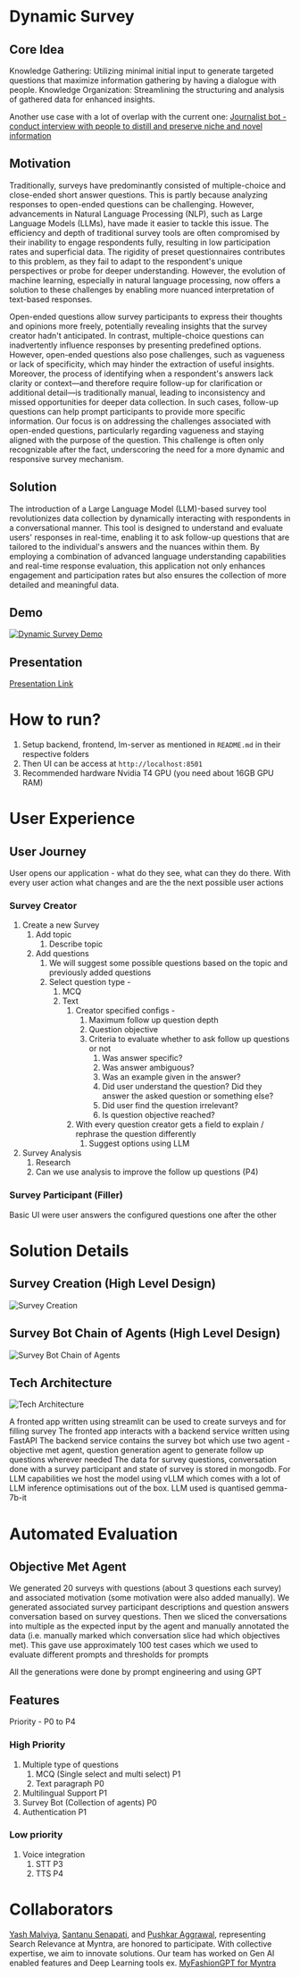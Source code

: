 # Dynamic Survey
## Core Idea
Knowledge Gathering: Utilizing minimal initial input to generate targeted questions that maximize information gathering by having a dialogue with people.
Knowledge Organization: Streamlining the structuring and analysis of gathered data for enhanced insights.

Another use case with a lot of overlap with the current one: [Journalist bot - conduct interview with people to distill and preserve niche and novel information](https://github.com/yash98/journalist-bot/blob/main/journalist-bot-original-idea.md)

## Motivation
Traditionally, surveys have predominantly consisted of multiple-choice and close-ended short answer questions. This is partly because analyzing responses to open-ended questions can be challenging. However, advancements in Natural Language Processing (NLP), such as Large Language Models (LLMs), have made it easier to tackle this issue. The efficiency and depth of traditional survey tools are often compromised by their inability to engage respondents fully, resulting in low participation rates and superficial data. The rigidity of preset questionnaires contributes to this problem, as they fail to adapt to the respondent's unique perspectives or probe for deeper understanding. However, the evolution of machine learning, especially in natural language processing, now offers a solution to these challenges by enabling more nuanced interpretation of text-based responses.

Open-ended questions allow survey participants to express their thoughts and opinions more freely, potentially revealing insights that the survey creator hadn't anticipated. In contrast, multiple-choice questions can inadvertently influence responses by presenting predefined options. However, open-ended questions also pose challenges, such as vagueness or lack of specificity, which may hinder the extraction of useful insights. Moreover, the process of identifying when a respondent's answers lack clarity or context—and therefore require follow-up for clarification or additional detail—is traditionally manual, leading to inconsistency and missed opportunities for deeper data collection. In such cases, follow-up questions can help prompt participants to provide more specific information. Our focus is on addressing the challenges associated with open-ended questions, particularly regarding vagueness and staying aligned with the purpose of the question. This challenge is often only recognizable after the fact, underscoring the need for a more dynamic and responsive survey mechanism.

## Solution
The introduction of a Large Language Model (LLM)-based survey tool revolutionizes data collection by dynamically interacting with respondents in a conversational manner. This tool is designed to understand and evaluate users' responses in real-time, enabling it to ask follow-up questions that are tailored to the individual's answers and the nuances within them. By employing a combination of advanced language understanding capabilities and real-time response evaluation, this application not only enhances engagement and participation rates but also ensures the collection of more detailed and meaningful data.

## Demo
[![Dynamic Survey Demo](https://github.com/yash98/journalist-bot/blob/main/docs/img/dynamic-survey-demo.png?raw=true)](https://www.youtube.com/watch?v=1kTk0raKQX8 "Dynamic Survey Demo")

## Presentation
[Presentation Link](https://docs.google.com/presentation/d/1c0cKJ5f5kSuq8tplEJpUmQDFVEhOC0W2ookLA_vHAYM/edit#slide=id.g26bd4b1d05e_0_2)

# How to run?
1. Setup backend, frontend, lm-server as mentioned in `README.md` in their respective folders
2. Then UI can be access at `http://localhost:8501`
3. Recommended hardware Nvidia T4 GPU (you need about 16GB GPU RAM)

# User Experience

## User Journey

User opens our application - what do they see, what can they do there. With every user action what changes and are the the next possible user actions

### Survey Creator

1. Create a new Survey
   1. Add topic
      1. Describe topic
   2. Add questions
      1. We will suggest some possible questions based on the topic and previously added questions
      2. Select question type -
         1. MCQ
         2. Text
            1. Creator specified configs -
               1. Maximum follow up question depth
               2. Question objective
               3. Criteria to evaluate whether to ask follow up questions or not
                  1. Was answer specific?
                  2. Was answer ambiguous?
                  3. Was an example given in the answer?
                  4. Did user understand the question? Did they answer the asked question or something else?
                  5. Did user find the question irrelevant?
                  6. Is question objective reached?
            2. With every question creator gets a field to explain / rephrase the question differently
               1. Suggest options using LLM
2. Survey Analysis
   1. Research
   2. Can we use analysis to improve the follow up questions (P4)

### Survey Participant (Filler)

Basic UI were user answers the configured questions one after the other

# Solution Details

## Survey Creation (High Level Design)
![Survey Creation](https://github.com/yash98/journalist-bot/blob/main/docs/img/survey-creator-diagram.png?raw=true)

## Survey Bot Chain of Agents (High Level Design)
![Survey Bot Chain of Agents](https://github.com/yash98/journalist-bot/blob/main/docs/img/survey-filler-diagram.png?raw=true)

## Tech Architecture

![Tech Architecture](https://github.com/yash98/journalist-bot/blob/main/docs/img/dynamic-survey-tech-arch.png?raw=true)

A fronted app written using streamlit can be used to create surveys and for filling survey
The fronted app interacts with a backend service written using FastAPI
The backend service contains the survey bot which use two agent - objective met agent, question generation agent to generate follow up questions wherever needed
The data for survey questions, conversation done with a survey participant and state of survey is stored in mongodb.
For LLM capabilities we host the model using vLLM which comes with a lot of LLM inference optimisations out of the box. 
LLM used is quantised gemma-7b-it

# Automated Evaluation

## Objective Met Agent
We generated 20 surveys with questions (about 3 questions each survey) and associated motivation (some motivation were also added manually). We generated associated survey participant descriptions and question answers conversation based on survey questions. Then we sliced the conversations into multiple as the expected input by the agent and manually annotated the data (i.e. manually marked which conversation slice had which objectives met). This gave use approximately 100 test cases which we used to evaluate different prompts and thresholds for prompts    

All the generations were done by prompt engineering and using GPT

## Features

Priority - P0 to P4

### High Priority
1. Multiple type of questions
   1. MCQ (Single select and multi select) P1
   2. Text paragraph P0
2. Multilingual Support P1
3. Survey Bot (Collection of agents) P0
4. Authentication P1

### Low priority

1. Voice integration
   1. STT P3
   2. TTS P4

# Collaborators
[Yash Malviya](https://github.com/yash98), [Santanu Senapati](https://github.com/KSSSenapati), and [Pushkar Aggrawal](https://github.com/Pushkaraaa), representing Search Relevance at Myntra, are honored to participate. With collective expertise, we aim to innovate solutions. Our team has worked on Gen AI enabled features and Deep Learning tools ex. [MyFashionGPT for Myntra](https://indianexpress.com/article/technology/artificial-intelligence/myntra-microsoft-collaboration-myfashiongpt-azure-9074891/)